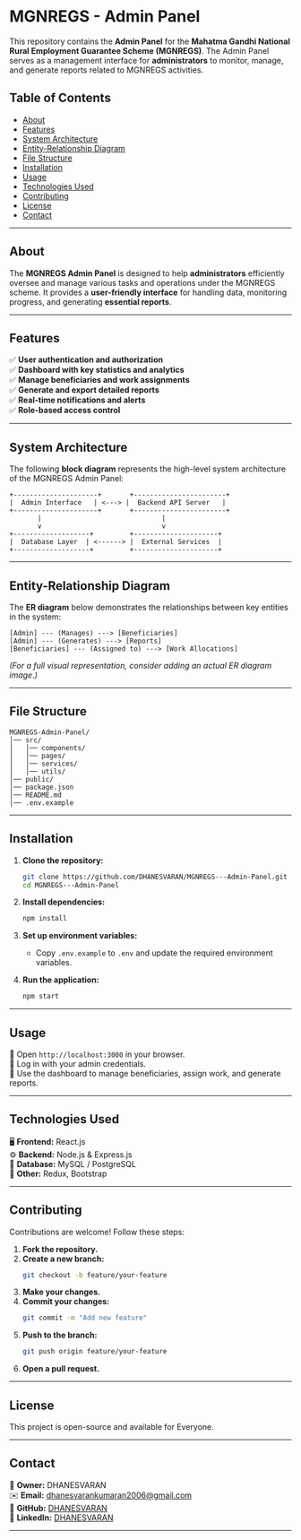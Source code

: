
# MGNREGS - Admin Panel  

This repository contains the **Admin Panel** for the **Mahatma Gandhi National Rural Employment Guarantee Scheme (MGNREGS)**. The Admin Panel serves as a management interface for **administrators** to monitor, manage, and generate reports related to MGNREGS activities.

## Table of Contents  

- [About](#about)  
- [Features](#features)  
- [System Architecture](#system-architecture)  
- [Entity-Relationship Diagram](#entity-relationship-diagram)  
- [File Structure](#file-structure)  
- [Installation](#installation)  
- [Usage](#usage)  
- [Technologies Used](#technologies-used)  
- [Contributing](#contributing)  
- [License](#license)  
- [Contact](#contact)  

---

## About  

The **MGNREGS Admin Panel** is designed to help **administrators** efficiently oversee and manage various tasks and operations under the MGNREGS scheme. It provides a **user-friendly interface** for handling data, monitoring progress, and generating **essential reports**.

---

## Features  

✅ **User authentication and authorization**  
✅ **Dashboard with key statistics and analytics**  
✅ **Manage beneficiaries and work assignments**  
✅ **Generate and export detailed reports**  
✅ **Real-time notifications and alerts**  
✅ **Role-based access control**  

---

## System Architecture  

The following **block diagram** represents the high-level system architecture of the MGNREGS Admin Panel:  

```
+---------------------+       +-----------------------+  
|  Admin Interface   | <---> |  Backend API Server   |  
+---------------------+       +-----------------------+  
       |                              |  
       v                              v  
+-------------------+         +---------------------+  
|  Database Layer  | <------> |  External Services  |  
+-------------------+         +---------------------+  
```

---

## Entity-Relationship Diagram  

The **ER diagram** below demonstrates the relationships between key entities in the system:

```
[Admin] --- (Manages) ---> [Beneficiaries]  
[Admin] --- (Generates) ---> [Reports]  
[Beneficiaries] --- (Assigned to) ---> [Work Allocations]  
```

_(For a full visual representation, consider adding an actual ER diagram image.)_  

---

## File Structure  

```  
MGNREGS-Admin-Panel/  
│── src/  
│   │── components/  
│   │── pages/  
│   │── services/  
│   │── utils/  
│── public/  
│── package.json  
│── README.md  
│── .env.example  
```  

---

## Installation  

1. **Clone the repository:**  
   ```bash  
   git clone https://github.com/DHANESVARAN/MGNREGS---Admin-Panel.git  
   cd MGNREGS---Admin-Panel  
   ```  

2. **Install dependencies:**  
   ```bash  
   npm install  
   ```  

3. **Set up environment variables:**  
   - Copy `.env.example` to `.env` and update the required environment variables.  

4. **Run the application:**  
   ```bash  
   npm start  
   ```  

---

## Usage  

🔹 Open `http://localhost:3000` in your browser.  
🔹 Log in with your admin credentials.  
🔹 Use the dashboard to manage beneficiaries, assign work, and generate reports.  

---

## Technologies Used  

🖥 **Frontend:** React.js  
⚙️ **Backend:** Node.js & Express.js  
💾 **Database:** MySQL / PostgreSQL  
🔗 **Other:** Redux, Bootstrap  

---

## Contributing  

Contributions are welcome! Follow these steps:  
1. **Fork the repository.**  
2. **Create a new branch:**  
   ```bash  
   git checkout -b feature/your-feature  
   ```  
3. **Make your changes.**  
4. **Commit your changes:**  
   ```bash  
   git commit -m "Add new feature"  
   ```  
5. **Push to the branch:**  
   ```bash  
   git push origin feature/your-feature  
   ```  
6. **Open a pull request.**  

---

## License  

This project is open-source and available for Everyone.  

---

## Contact  

📧 **Owner:** DHANESVARAN  
✉️ **Email:** dhanesvarankumaran2006@gmail.com  
🔗 **GitHub:** [DHANESVARAN](https://github.com/DHANESVARAN)  
🔗 **LinkedIn:** [DHANESVARAN](https://www.linkedin.com/in/dhanesvaran-m-774ab426b/)

---
 


